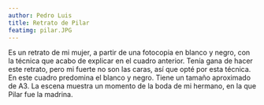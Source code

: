 ```yaml
---
author: Pedro Luis
title: Retrato de Pilar
featimg: pilar.JPG
---
```

Es un retrato de mi mujer, a partir de una fotocopia en blanco y negro, con la técnica que acabo de explicar en el cuadro anterior. Tenía gana de hacer este retrato, pero mi fuerte no son las caras, así que opté por esta técnica.
En este cuadro predomina el blanco y negro. Tiene un tamaño aproximado de A3.
La escena muestra un momento de la boda de mi hermano, en la que Pilar fue la madrina.
